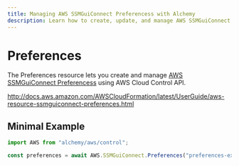 ```yaml
---
title: Managing AWS SSMGuiConnect Preferencess with Alchemy
description: Learn how to create, update, and manage AWS SSMGuiConnect Preferencess using Alchemy Cloud Control.
---
```


# Preferences

The Preferences resource lets you create and manage [AWS SSMGuiConnect Preferencess](https://docs.aws.amazon.com/ssmguiconnect/latest/userguide/) using AWS Cloud Control API.

http://docs.aws.amazon.com/AWSCloudFormation/latest/UserGuide/aws-resource-ssmguiconnect-preferences.html

## Minimal Example

```ts
import AWS from "alchemy/aws/control";

const preferences = await AWS.SSMGuiConnect.Preferences("preferences-example", {});
```

